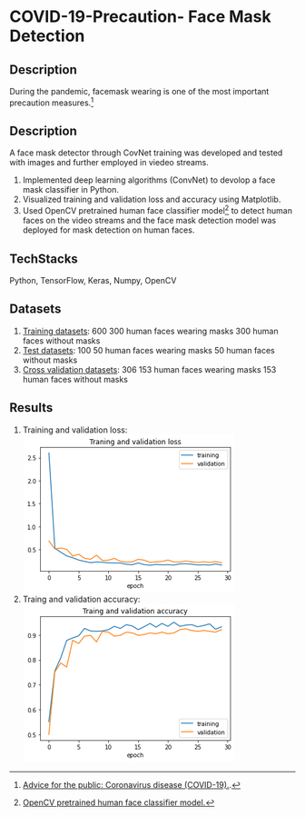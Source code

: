 # COVID-19-Precaution- Face Mask Detection
## Description
During the pandemic, facemask wearing is one of the most important precaution measures.[^1]
## Description
A face mask detector through CovNet training was developed and tested with images and further employed in viedeo streams.
1. Implemented deep learning algorithms (ConvNet) to devolop a face mask classifier in Python.
2. Visualized training and validation loss and accuracy using Matplotlib.
3. Used OpenCV pretrained human face classifier model[^2] to detect human faces on the video streams and the face mask detection model was deployed for mask detection on human faces.
## TechStacks
Python, TensorFlow, Keras, Numpy, OpenCV
## Datasets
1. [Training datasets](https://github.com/phoebe20200523/COVID-19-Precaution-with-face-mask-detection/tree/main/Train): 600
  300 human faces wearing masks 
  300 human faces without masks
2. [Test datasets](https://github.com/phoebe20200523/COVID-19-Precaution-with-face-mask-detection/tree/main/Test): 100 
  50 human faces wearing masks 
  50 human faces without masks
3. [Cross validation datasets](https://github.com/phoebe20200523/COVID-19-Precaution-with-face-mask-detection/tree/main/Cross%20validation): 306
  153 human faces wearing masks 
  153 human faces without masks
## Results
1. Training and validation loss: 
![alt text](https://github.com/phoebe20200523/COVID-19-Precaution-with-face-mask-detection/blob/main/Results/Loss.png)
2. Traing and validation accuracy:
![alt text](https://github.com/phoebe20200523/COVID-19-Precaution-with-face-mask-detection/blob/main/Results/Accuracy.png)
[^1]: [Advice for the public: Coronavirus disease (COVID-19).](https://www.who.int/emergencies/diseases/novel-coronavirus-2019/advice-for-public).
[^2]: [OpenCV pretrained human face classifier model.](https://docs.opencv.org/3.4/db/d28/tutorial_cascade_classifier.html)




